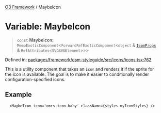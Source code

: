[O3 Framework](../API.md) / MaybeIcon

# Variable: MaybeIcon

> `const` **MaybeIcon**: `MemoExoticComponent`\<`ForwardRefExoticComponent`\<`object` & [`IconProps`](../type-aliases/IconProps.md) & `RefAttributes`\<`SVGSVGElement`\>\>\>

Defined in: [packages/framework/esm-styleguide/src/icons/icons.tsx:762](https://github.com/openmrs/openmrs-esm-core/blob/85cde3ce59cd3d29230c98040a3f53525e808725/packages/framework/esm-styleguide/src/icons/icons.tsx#L762)

This is a utility component that takes an `icon` and renders it if the sprite for the icon
is available. The goal is to make it easier to conditionally render configuration-specified icons.

## Example

```tsx
  <MaybeIcon icon='omrs-icon-baby' className={styles.myIconStyles} />
```
